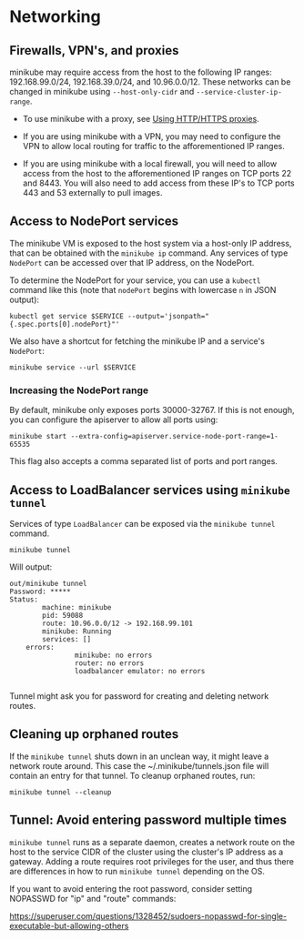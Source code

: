# Networking

## Firewalls, VPN's, and proxies

minikube may require access from the host to the following IP ranges: 192.168.99.0/24, 192.168.39.0/24, and 10.96.0.0/12. These networks can be changed in minikube using `--host-only-cidr` and `--service-cluster-ip-range`.

* To use minikube with a proxy, see [Using HTTP/HTTPS proxies](http_proxy.md).

* If you are using minikube with a VPN, you may need to configure the VPN to allow local routing for  traffic to the afforementioned IP ranges.

* If you are using minikube with a local firewall, you will need to allow access from the host to the afforementioned IP ranges on TCP ports 22 and 8443. You will also need to add access from these IP's to TCP ports 443 and 53 externally to pull images.

## Access to NodePort services

The minikube VM is exposed to the host system via a host-only IP address, that can be obtained with the `minikube ip` command. Any services of type `NodePort` can be accessed over that IP address, on the NodePort.

To determine the NodePort for your service, you can use a `kubectl` command like this (note that `nodePort` begins with lowercase `n` in JSON output):

`kubectl get service $SERVICE --output='jsonpath="{.spec.ports[0].nodePort}"'`

We also have a shortcut for fetching the minikube IP and a service's `NodePort`:

`minikube service --url $SERVICE`

### Increasing the NodePort range

By default, minikube only exposes ports 30000-32767. If this is not enough, you can configure the apiserver to allow all ports using:

`minikube start --extra-config=apiserver.service-node-port-range=1-65535`

This flag also accepts a comma separated list of ports and port ranges.

## Access to LoadBalancer services using `minikube tunnel`

Services of type `LoadBalancer` can be exposed via the `minikube tunnel` command.

````shell
minikube tunnel
````

Will output:

```text
out/minikube tunnel
Password: *****
Status:
        machine: minikube
        pid: 59088
        route: 10.96.0.0/12 -> 192.168.99.101
        minikube: Running
        services: []
    errors:
                minikube: no errors
                router: no errors
                loadbalancer emulator: no errors


````

Tunnel might ask you for password for creating and deleting network routes.

## Cleaning up orphaned routes

If the `minikube tunnel` shuts down in an unclean way, it might leave a network route around.
This case the ~/.minikube/tunnels.json file will contain an entry for that tunnel.
To cleanup orphaned routes, run:

````shell
minikube tunnel --cleanup
````

## Tunnel: Avoid entering password multiple times

`minikube tunnel` runs as a separate daemon, creates a network route on the host to the service CIDR of the cluster using the cluster's IP address as a gateway. Adding a route requires root privileges for the user, and thus there are differences in how to run `minikube tunnel` depending on the OS.

If you want to avoid entering the root password, consider setting NOPASSWD for "ip" and "route" commands:

<https://superuser.com/questions/1328452/sudoers-nopasswd-for-single-executable-but-allowing-others>
